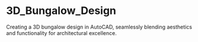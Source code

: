 # 3D_Bungalow_Design
Creating a 3D bungalow design in AutoCAD, seamlessly blending aesthetics and functionality for architectural excellence.
